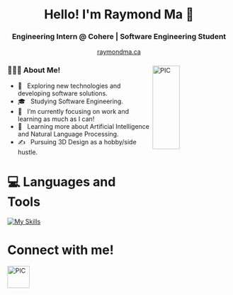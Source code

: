 <h1 align="center">Hello! I'm Raymond Ma 👋 </h1>
<h3 align="center">Engineering Intern @ Cohere | Software Engineering Student</h3>
<p align="center"><a href="https://raymondma.ca/">raymondma.ca</a></p>
<div>
<img width = "35%" align="right" alt="PIC" height="22%" src="https://i.pinimg.com/originals/69/52/5c/69525cbdbdcd33fa3127509876a0368c.jpg" />
<div align="left"> 
  <h3> 👨🏻‍💻 About Me!</h3>

  - 🤔 &nbsp; Exploring new technologies and developing software solutions.
  - 🎓 &nbsp; Studying Software Engineering.
  - 💼 &nbsp; I’m currently focusing on work and learning as much as I can!
  - 🌱 &nbsp; Learning more about Artificial Intelligence and Natural Language Processing.
  - ✍️ &nbsp; Pursuing 3D Design as a hobby/side hustle.  
</div> 
</div>

# 💻 Languages and Tools 

[![My Skills](https://skillicons.dev/icons?i=react,python,java,js,html,css,tensorflow,figma,aws,azure)](https://skillicons.dev)

# Connect with me!
<a href="https://www.linkedin.com/in/ma-raymond/">
<img width = "50px" align="left" alt="PIC" height="50px"src="https://cdn-icons-png.flaticon.com/512/174/174857.png"/>
</a>



